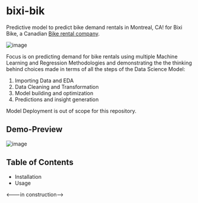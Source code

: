 # bixi-bik
Predictive model to predict bike demand rentals in Montreal, CA! for Bixi Bike, a Canadian [Bike rental company](https://bixi.com/en).

![image](https://user-images.githubusercontent.com/11264831/114998493-a25e5c80-9ebe-11eb-8e2f-45cbd2ef084d.png)

Focus is on predicting demand for bike rentals using multiple Machine Learning and Regression Methodologies and demonstrating the the thinking behind choices made in terms of all the steps of the Data Science Model:
1. Importing Data and EDA
2. Data Cleaning and Transformation
3. Model building and optimization
4. Predictions and insight generation 

Model Deployment is out of scope for this repository. 

##

## Demo-Preview

![image](https://user-images.githubusercontent.com/11264831/114997045-15ff6a00-9ebd-11eb-8e1e-3bb7914fa45c.png)


## Table of  Contents

 * Installation
 * Usage
 
 <---in construction-->
